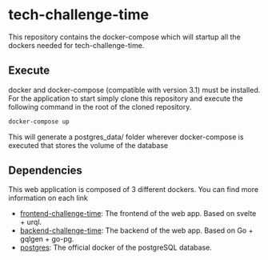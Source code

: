 # tech-challenge-time
This repository contains the docker-compose which will startup all the dockers needed for tech-challenge-time.

## Execute
docker and docker-compose (compatible with version 3.1) must be installed.
For the application to start simply clone this repository and execute the following command in the root of the cloned repository.
```sh
docker-compose up
```
This will generate a postgres_data/ folder wherever docker-compose is executed that stores the volume of the database
## Dependencies
This web application is composed of 3 different dockers. You can find more information on each link
* [frontend-challenge-time](https://github.com/OscarClemente/frontend-tech-challenge-time): The frontend of the web app. Based on svelte + urql.
* [backend-challenge-time](https://github.com/OscarClemente/backend-tech-challenge-time): The backend of the web app. Based on Go + gqlgen + go-pg.
* [postgres](https://hub.docker.com/_/postgres/): The official docker of the postgreSQL database.

